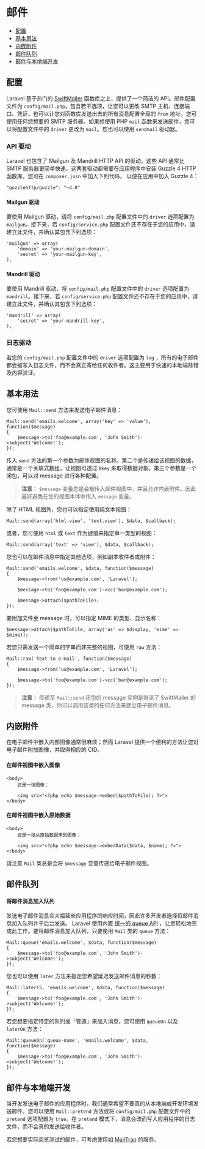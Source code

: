 # 邮件

- [配置](#configuration)
- [基本用法](#basic-usage)
- [内嵌附件](#embedding-inline-attachments)
- [邮件队列](#queueing-mail)
- [邮件与本地端开发](#mail-and-local-development)

<a name="configuration"></a>
## 配置

Laravel 基于热门的 [SwiftMailer](http://swiftmailer.org) 函数库之上，提供了一个简洁的 API。邮件配置文件为 `config/mail.php`，包含若干选项，让您可以更改 SMTP  主机、连接端口、凭证，也可以让您对函数库发送出去的所有消息配置全局的 `from` 地址。您可使用任何您想要的 SMTP 服务器。如果想使用 PHP `mail` 函数来发送邮件，您可以将配置文件中的 `driver` 更改为 `mail`。您也可以使用 `sendmail`  驱动器。

### API 驱动

Laravel 也包含了 Mailgun 及 Mandrill HTTP API 的驱动。这些 API 通常比 SMTP  服务器更简单快速。这两套驱动都需要在应用程序中安装 Guzzle 4 HTTP 函数库。您可在 `composer.josn` 中加入下列代码， 以便在应用中加入 Guzzle 4：

	"guzzlehttp/guzzle": "~4.0"

#### Mailgun 驱动

要使用 Mailgun 驱动，请将 `config/mail.php` 配置文件中的 `driver` 选项配置为 `mailgun`。接下来，若 `config/service.php` 配置文件还不存在于您的应用中，请建立此文件，并确认其包含下列选项：

	'mailgun' => array(
		'domain' => 'your-mailgun-domain',
		'secret' => 'your-mailgun-key',
	),

#### Mandrill 驱动

要使用 Mandrill 驱动，将 `config/mail.php` 配置文件中的 `driver` 选项配置为 `mandrill`。接下来，若 `config/service.php` 配置文件还不存在于您的应用中，请建立此文件，并确认其包含下列选项：

	'mandrill' => array(
		'secret' => 'your-mandrill-key',
	),

### 日志驱动

若您的 `config/mail.php` 配置文件中的 `driver` 选项配置为 `log` ，所有的电子邮件都会被写入日志文件，而不会真正寄给任何收件者。这主要用于快速的本地端除错及内容验证。

<a name="basic-usage"></a>
## 基本用法

您可使用 `Mail::send` 方法来发送电子邮件消息：

	Mail::send('emails.welcome', array('key' => 'value'), function($message)
	{
		$message->to('foo@example.com', 'John Smith')->subject('Welcome!');
	});

传入 `send` 方法的第一个参数为邮件视图的名称。第二个是传递给该视图的数据，通常是一个关联式数组，让视图可透过 `$key` 来取得数据对象。第三个参数是一个闭包，可以对 message 进行各种配置。

> **注意：** `$message` 变量总是会被传入邮件视图中，并且允许内嵌附件。因此最好避免在您的视图本体中传入 `message` 变量。 

除了 HTML 视图外，您也可以指定使用纯文本视图：

	Mail::send(array('html.view', 'text.view'), $data, $callback);

或者，您可使用 `html` 或 `text` 作为键值来指定单一类型的视图：

	Mail::send(array('text' => 'view'), $data, $callback);

您也可以在邮件消息中指定其他选项，例如副本收件者或附件：

	Mail::send('emails.welcome', $data, function($message)
	{
		$message->from('us@example.com', 'Laravel');

		$message->to('foo@example.com')->cc('bar@example.com');

		$message->attach($pathToFile);
	});

要附加文件至 message 时，可以指定 MIME 的类型、显示名称：

	$message->attach($pathToFile, array('as' => $display, 'mime' => $mime));

若您只需发送一个简单的字串而非完整的视图，可使用 `raw` 方法：

	Mail::raw('Text to e-mail', function($message)
	{
		$message->from('us@example.com', 'Laravel');

		$message->to('foo@example.com')->cc('bar@example.com');
	});

> **注意：** 传递至 `Mail::send` 闭包的 message 实例是继承了 SwiftMailer 的 message  类，你可以调用该类的任何方法来建立电子邮件消息。

<a name="embedding-inline-attachments"></a>
## 内嵌附件

在电子邮件中嵌入内部图像通常很麻烦；然而 Laravel 提供一个便利的方法让您对电子邮件附加图像，并取得相应的 CID。

#### 在邮件视图中嵌入图像

	<body>
		这是一张图像：

		<img src="<?php echo $message->embed($pathToFile); ?>">
	</body>

#### 在邮件视图中嵌入原始数据

	<body>
		这是一张从原始数据来的图像：

		<img src="<?php echo $message->embedData($data, $name); ?>">
	</body>

请注意 `Mail` 类总是会将 `$message` 变量传递给电子邮件视图。

<a name="queueing-mail"></a>
## 邮件队列

#### 将邮件消息加入队列

发送电子邮件消息会大幅延长应用程序的响应时间，因此许多开发者选择将邮件消息加入队列并于后台发送。 Laravel  使用内置 [统一的 queue API](/docs/5.0/queues) ，让您轻松地完成此工作。要将邮件消息加入队列，只要使用 `Mail` 类的 `queue` 方法：

	Mail::queue('emails.welcome', $data, function($message)
	{
		$message->to('foo@example.com', 'John Smith')->subject('Welcome!');
	});

您也可以使用 `later` 方法来指定您希望延迟发送邮件消息的秒数：

	Mail::later(5, 'emails.welcome', $data, function($message)
	{
		$message->to('foo@example.com', 'John Smith')->subject('Welcome!');
	});

若您想要指定特定的队列或「管道」来加入消息，您可使用 `queueOn` 以及 `laterOn` 方法：

	Mail::queueOn('queue-name', 'emails.welcome', $data, function($message)
	{
		$message->to('foo@example.com', 'John Smith')->subject('Welcome!');
	});

<a name="mail-and-local-development"></a>
## 邮件与本地端开发

当开发发送电子邮件的应用程序时，我们通常希望不要真的从本地端或开发环境发送邮件。您可以使用 `Mail::pretend` 方法或将 `config/mail.php` 配置文件中的 `pretend` 选项配置为 `true`。在 `pretend`  模式下，消息会改而写入应用程序的日志文件，而不会真的发送给收件者。

若您想要实际阅览测试的邮件，可考虑使用如 [MailTrap](https://mailtrap.io) 的服务。
